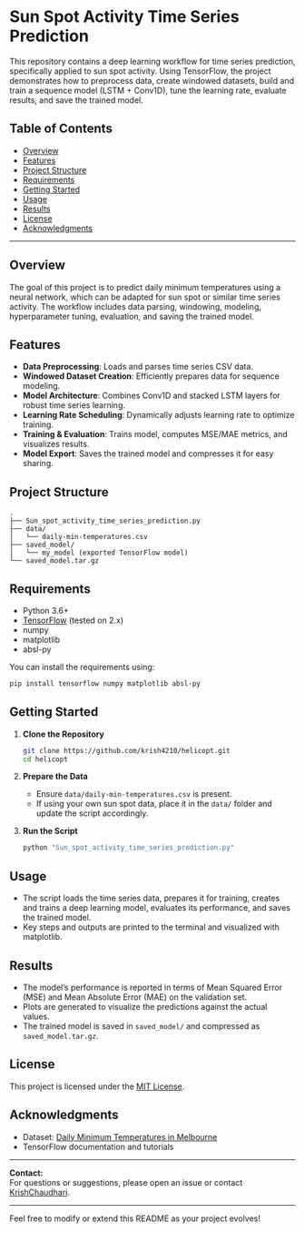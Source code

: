# Sun Spot Activity Time Series Prediction

This repository contains a deep learning workflow for time series prediction, specifically applied to sun spot activity. Using TensorFlow, the project demonstrates how to preprocess data, create windowed datasets, build and train a sequence model (LSTM + Conv1D), tune the learning rate, evaluate results, and save the trained model.

## Table of Contents

- [Overview](#overview)
- [Features](#features)
- [Project Structure](#project-structure)
- [Requirements](#requirements)
- [Getting Started](#getting-started)
- [Usage](#usage)
- [Results](#results)
- [License](#license)
- [Acknowledgments](#acknowledgments)

---

## Overview

The goal of this project is to predict daily minimum temperatures using a neural network, which can be adapted for sun spot or similar time series activity. The workflow includes data parsing, windowing, modeling, hyperparameter tuning, evaluation, and saving the trained model.

## Features

- **Data Preprocessing**: Loads and parses time series CSV data.
- **Windowed Dataset Creation**: Efficiently prepares data for sequence modeling.
- **Model Architecture**: Combines Conv1D and stacked LSTM layers for robust time series learning.
- **Learning Rate Scheduling**: Dynamically adjusts learning rate to optimize training.
- **Training & Evaluation**: Trains model, computes MSE/MAE metrics, and visualizes results.
- **Model Export**: Saves the trained model and compresses it for easy sharing.

## Project Structure

```
.
├── Sun_spot_activity_time_series_prediction.py
├── data/
│   └── daily-min-temperatures.csv
├── saved_model/
│   └── my_model (exported TensorFlow model)
└── saved_model.tar.gz
```

## Requirements

- Python 3.6+
- [TensorFlow](https://www.tensorflow.org/) (tested on 2.x)
- numpy
- matplotlib
- absl-py

You can install the requirements using:

```bash
pip install tensorflow numpy matplotlib absl-py
```

## Getting Started

1. **Clone the Repository**
    ```bash
    git clone https://github.com/krish4210/helicopt.git
    cd helicopt
    ```

2. **Prepare the Data**
    - Ensure `data/daily-min-temperatures.csv` is present.
    - If using your own sun spot data, place it in the `data/` folder and update the script accordingly.

3. **Run the Script**
    ```bash
    python "Sun_spot_activity_time_series_prediction.py"
    ```

## Usage

- The script loads the time series data, prepares it for training, creates and trains a deep learning model, evaluates its performance, and saves the trained model.
- Key steps and outputs are printed to the terminal and visualized with matplotlib.

## Results

- The model’s performance is reported in terms of Mean Squared Error (MSE) and Mean Absolute Error (MAE) on the validation set.
- Plots are generated to visualize the predictions against the actual values.
- The trained model is saved in `saved_model/` and compressed as `saved_model.tar.gz`.

## License

This project is licensed under the [MIT License](LICENSE).

## Acknowledgments

- Dataset: [Daily Minimum Temperatures in Melbourne](https://www.kaggle.com/datasets/mahmoudgamal/daily-min-temperatures-in-me)
- TensorFlow documentation and tutorials

---

**Contact:**  
For questions or suggestions, please open an issue or contact [KrishChaudhari](https://github.com/KrishChaudhari).

---

Feel free to modify or extend this README as your project evolves!
